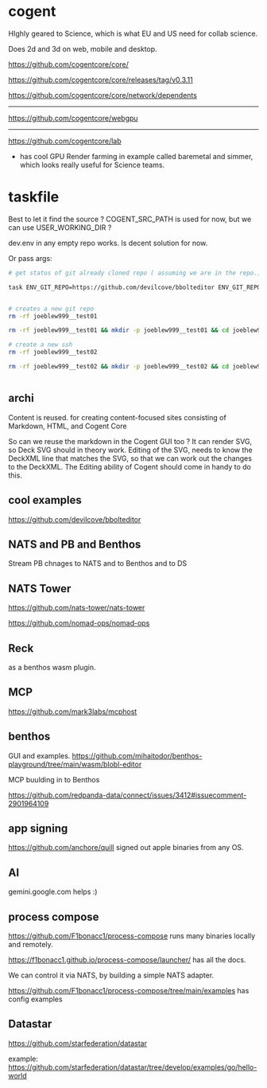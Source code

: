 # cogent

HIghly geared to Science, which is what EU and US need for collab science.

Does 2d and 3d on web, mobile and desktop.

https://github.com/cogentcore/core/

https://github.com/cogentcore/core/releases/tag/v0.3.11

https://github.com/cogentcore/core/network/dependents

---

https://github.com/cogentcore/webgpu

---

https://github.com/cogentcore/lab
- has cool GPU Render farming in example called baremetal and simmer, which looks really useful for Science teams.

# taskfile

Best to let it find the source ? COGENT_SRC_PATH is used for now, but we can use USER_WORKING_DIR ?

dev.env in any empty repo works. Is decent solution for now.

Or pass args:

```sh
# get status of git already cloned repo ( assuming we are in the repo.)

task ENV_GIT_REPO=https://github.com/devilcove/bbolteditor ENV_GIT_REPO_NAME=bbolteditor ENV_GIT_REPO_VERSION=master COGENT_ENV_SRC_PREFIX=. src:status


# creates a new git repo
rm -rf joeblew999__test01

rm -rf joeblew999__test01 && mkdir -p joeblew999__test01 && cd joeblew999__test01 && task ENV_GIT_REPO=git@github.com-joeblew999:joeblew999/test01 ENV_GIT_REPO_NAME=test01 ENV_GIT_REPO_VERSION=main git:create

# create a new ssh 
rm -rf joeblew999__test02

rm -rf joeblew999__test02 && mkdir -p joeblew999__test02 && cd joeblew999__test02 && task ENV_GIT_REPO=git@github.com-joeblew999:joeblew999/test01 ENV_GIT_REPO_NAME=test01 ENV_GIT_REPO_VERSION=main ssh:create



```

## archi

Content is reused. for creating content-focused sites consisting of Markdown, HTML, and Cogent Core

So can we reuse the markdown in the Cogent GUI too ?  It can render SVG, so Deck SVG should in theory work.
Editing of the SVG, needs to know the DeckXML line that matches the SVG, so that we can work out the changes to the DeckXML.
The Editing ability of Cogent should come in handy to do this.

## cool examples

https://github.com/devilcove/bbolteditor

## NATS and PB and Benthos

Stream PB chnages to NATS and to Benthos and to DS

## NATS Tower

https://github.com/nats-tower/nats-tower

https://github.com/nomad-ops/nomad-ops

## Reck 

as a benthos wasm plugin.

## MCP

https://github.com/mark3labs/mcphost

## benthos

GUI and examples.
https://github.com/mihaitodor/benthos-playground/tree/main/wasm/blobl-editor

MCP buulding in to Benthos

https://github.com/redpanda-data/connect/issues/3412#issuecomment-2901964109


## app signing

https://github.com/anchore/quill signed out apple binaries from any OS.

## AI

gemini.google.com helps :)

## process compose

https://github.com/F1bonacc1/process-compose runs many binaries locally and remotely.

https://f1bonacc1.github.io/process-compose/launcher/ has all the docs.

We can control it via NATS, by building a simple NATS adapter.

https://github.com/F1bonacc1/process-compose/tree/main/examples has config examples

## Datastar

https://github.com/starfederation/datastar

example: https://github.com/starfederation/datastar/tree/develop/examples/go/hello-world











